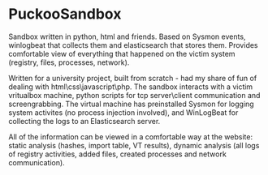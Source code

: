 # PuckooSandbox
Sandbox written in python, html and friends. Based on Sysmon events, winlogbeat that collects them and elasticsearch that stores them. Provides comfortable view of everything that happened on the victim system (registry, files, processes, network).

Written for a university project, built from scratch - had my share of fun of dealing with html\css\javascript\php.
The sandbox interacts with a victim vritualbox machine, python scripts for tcp server\client communication and screengrabbing.
The virtual machine has preinstalled Sysmon for logging system activites (no process injection involved), and WinLogBeat for collecting the logs to an Elasticsearch server.

All of the information can be viewed in a comfortable way at the website: static analysis (hashes, import table, VT results), dynamic analysis (all logs of registry activities, added files, created processes and network communication).
